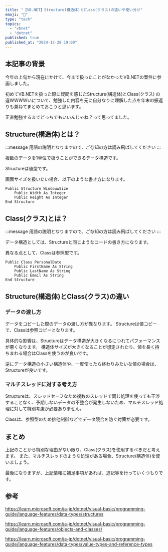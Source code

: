 ```yaml
---
title: "【VB.NET】Structure(構造体)とClass(クラス)の違いや使い分け"
emoji: "🤔"
type: "tech"
topics:
  - "vbnet"
  - "dotnet"
published: true
published_at: "2024-12-28 19:00"
---
```


## 本記事の背景
今年の上旬から現在にかけて、今まで扱ったことがなかったVB.NETの案件に参画しました。

初めてVB.NETを扱った際に疑問を感じたStructure(構造体)とClass(クラス) の違WWWWいについて、勉強した内容を元に自分なりに理解した点を年末の振返りも兼ねてまとめておこうと思います。

正直勉強するまでどっちでもいいんじゃね？って思ってました。

## Structure(構造体)とは？

:::message
用語の説明となりますので、ご存知の方は読み飛ばしてください
:::

複数のデータを1単位で扱うことができるデータ構造です。

Structureは値型です。

画面サイズを扱いたい場合、以下のような書き方になります。

```vbnet
Public Structure WindouwSize
    Public Width As Integer
    Public Height As Integer
End Structure
```

## Class(クラス)とは？

:::message
用語の説明となりますので、ご存知の方は読み飛ばしてください
:::

データ構造としては、Structureと同じようなコードの書き方になります。

異なる点として、Classは参照型です。

```vbnet
Public Class PersonalDate 
    Public FirstName As String
    Public LastName As String
    Public Email As String
End Structure
```
## Structure(構造体)とClass(クラス)の違い

### データの渡し方
データをコピーした際のデータの渡し方が異なります。
Structureは値コピーで、Classは参照コピーとなります。

具体的な影響は、Structureはデータ構造が大きくなるにつれてパフォーマンスが悪くなります。
構造体サイズが大きくなることが想定されたり、値を長く持ちまわる場合はClassを使うのが良いです。

逆にデータ構造の小さい構造体や、一度使ったら終わりみたいな値の場合は、Structureが良いです。

### マルチスレッドに対する考え方

Structureは、スレッドセーフなため複数のスレッドで同じ処理を使っても干渉することなく、予期しないデータの不整合が発生しないため、マルチスレッド処理に対して特別考慮が必要ありません。

Classは、参照型のため排他制御などでデータ競合を防ぐ対策が必要です。

## まとめ

上記のことから特別な理由がない限り、Class(クラス)を使用するべきだと考えます。
また、マルチスレッドのような処理がある場合、Structure(構造体)を使いましょう。

最後になりますが、上記情報に補足事項があれば、追記等を行っていくつもりです。

## 参考

https://learn.microsoft.com/ja-jp/dotnet/visual-basic/programming-guide/language-features/data-types/structures

https://learn.microsoft.com/ja-jp/dotnet/visual-basic/programming-guide/language-features/objects-and-classes/

https://learn.microsoft.com/ja-jp/dotnet/visual-basic/programming-guide/language-features/data-types/value-types-and-reference-types